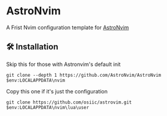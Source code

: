# AstroNvim
A Frist Nvim configuration template for [AstroNvim](https://github.com/AstroNvim/AstroNvim)
## 🛠️ Installation
Skip this for those with Astronvim's default init
```shell
git clone --depth 1 https://github.com/AstroNvim/AstroNvim $env:LOCALAPPDATA\nvim
```
Copy this one if it's just the configuration
```shell
git clone https://github.com/osiic/astrovim.git $env:LOCALAPPDATA\nvim\lua\user
```
